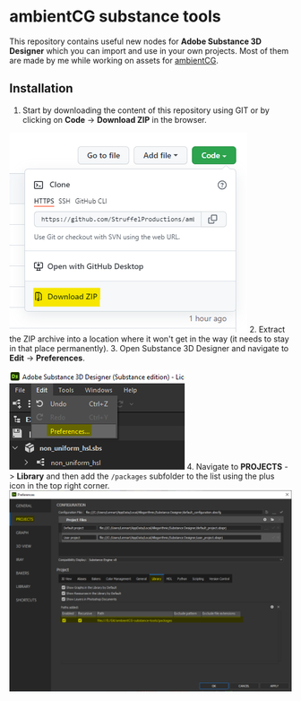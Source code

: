 # ambientCG substance tools
This repository contains useful new nodes for **Adobe Substance 3D Designer** which you can import and use in your own projects. Most of them are made by me while working on assets for [ambientCG](https://ambientCG.com).

## Installation
1. Start by downloading the content of this repository using GIT or by clicking on **Code** -> **Download ZIP** in the browser.

![](documentationfiles/installation-download.png)
2. Extract the ZIP archive into a location where it won't get in the way (it needs to stay in that place permanently).
3. Open Substance 3D Designer and navigate to **Edit** -> **Preferences**.

![](documentationfiles/installation-edit-preferences.png)
4. Navigate to **PROJECTS** -> **Library** and then add the `/packages` subfolder to the list using the plus icon in the top right corner.
![](documentationfiles/installation-preferences-details.png)